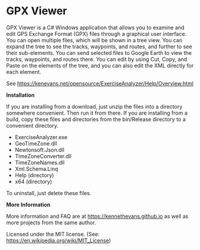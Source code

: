 # GPX Viewer

GPX Viewer is a C# Windows application that allows you to examine and edit GPS Exchange Format (GPX) files through a graphical user interface. You can open multiple files, which will be shown in a tree view. You can expand the tree to see the tracks, waypoints, and routes, and further to see their sub-elements. You can send selected files to Google Earth to view the tracks, waypoints, and routes there. You can edit by using Cut, Copy, and Paste on the elements of the tree, and you can also edit the XML directly for each element.

See https://kenevans.net/opensource/ExerciseAnalyzer/Help/Overview.html

**Installation**

If you are installing from a download, just unzip the files into a directory somewhere convenient. Then run it from there. If you are installing from a build, copy these files and directories from the bin/Release directory to a convenient directory.

* ExerciseAnalyzer.exe
* GeoTimeZone.dll
* Newtonsoft.Json.dll
* TimeZoneConverter.dll
* TimeZoneNames.dll
* Xml.Schema.Linq
* Help (directory)
* x64 (directory)

To uninstall, just delete these files.

**More Information**

More information and FAQ are at https://kennethevans.github.io as well as more projects from the same author.

Licensed under the MIT license. (See: https://en.wikipedia.org/wiki/MIT_License)